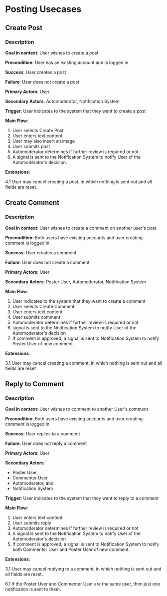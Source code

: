 
Posting Usecases
================

## Create Post

### Description

**Goal in context**: User wishes to create a post

**Precondition**: User has an existing account and is logged in

**Success**: User creates a post

**Failure**: User does not create a post

**Primary Actors**: User

**Secondary Actors**: Automoderator, Notification System

**Trigger**: User indicates to the system that they want to create a post

**Main Flow**:
1. User selects Create Post
2. User enters text content
3. User may also insert an image
4. User submits post
5. Automoderator determines if further review is required or not
6. A signal is sent to the Notification System to notify User of the Automoderator's decision.

**Extensions**:

4.1 User may cancel creating a post, in which nothing is sent out and all 
fields are reset.

## Create Comment

### Description

**Goal in context**: User wishes to create a comment on another user's post

**Precondition**: Both users have existing accounts and user creating 
comment is logged in

**Success**: User creates a comment

**Failure**: User does not create a comment

**Primary Actors**: User

**Secondary Actors**: Poster User, Automoderator, Notification System

**Main Flow**:
1. User indicates to the system that they want to create a comment
2. User selects Create Comment
3. User enters text content
4. User submits comment
5. Automoderator determines if further review is required or not
6. signal is sent to the Notification System to notify User of the 
   Automoderator's decision
7. If comment is approved, a signal is sent to Notification System to 
   notify Poster User of new comment

**Extensions**:

3.1 User may cancel creating a comment, in which nothing is sent out and 
all fields are reset

## Reply to Comment

### Description

**Goal in context**: User wishes to comment to another User's comment

**Precondition**: Both users have existing accounts and user creating 
comment is logged in

**Success**: User replies to a comment

**Failure**: User does not reply a comment

**Primary Actors**: User

**Secondary Actors**:
- Poster User,
- Commenter User,
- Automoderator, and
- Notification System

**Trigger**: User indicates to the system that they want to reply to a comment

**Main Flow**:
1. User enters text content
2. User submits reply
3. Automoderator determines if further review is required or not
4. A signal is sent to the Notification System to notify User of the 
   Automoderator's decision
5. If comment is approved, a signal is sent to Notification System to
   notify both Commenter User and Poster User of new comment.

**Extensions**:

3.1 User may cancel replying to a comment, in which nothing is sent out 
and all fields are reset.

6.1  If the Poster User and Commenter User are the same user, then just 
one notification is sent to them.